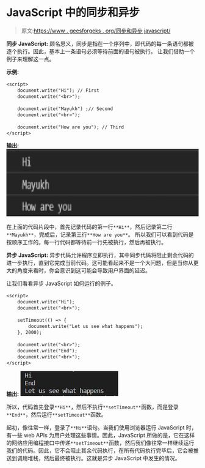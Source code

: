 # JavaScript 中的同步和异步

> 原文:[https://www . geesforgeks . org/同步和异步 javascript/](https://www.geeksforgeeks.org/synchronous-and-asynchronous-in-javascript/)

**同步 JavaScript:** 顾名思义，同步是指在一个序列中，即代码的每一条语句都被逐个执行。因此，基本上一条语句必须等待前面的语句被执行。
让我们借助一个例子来理解这一点。

**示例:**

```
<script>
    document.write("Hi"); // First
    document.write("<br>");

    document.write("Mayukh") ;// Second
    document.write("<br>");

    document.write("How are you"); // Third
</script>
```

**输出:**
![](img/6abc97c8081b8dc58e06791738500bbe.png)

在上面的代码片段中，首先记录代码的第一行`**Hi**`，然后记录第二行`**Mayukh**`，完成后，记录第三行`**How are you**`。
所以我们可以看到代码是按顺序工作的。每一行代码都等待前一行先被执行，然后再被执行。

**异步 JavaScript:** 异步代码允许程序立即执行，其中同步代码将阻止剩余代码的进一步执行，直到它完成当前代码。这可能看起来不是一个大问题，但是当你从更大的角度来看时，你会意识到这可能会导致用户界面的延迟。

让我们看看异步 JavaScript 如何运行的例子。

```
<script>
    document.write("Hi");
    document.write("<br>");

    setTimeout(() => {
        document.write("Let us see what happens");
    }, 2000);

    document.write("<br>");
    document.write("End");
    document.write("<br>");
</script>
```

**输出:**
![](img/8e8cf608219f31b442ecfe7e6c645a82.png)

所以，代码首先登录`**Hi**`，然后不执行`**setTimeout**`函数，而是登录`**End**`，然后运行`**setTimeout**`函数。

起初，像往常一样，登录了`**Hi**`语句。当我们使用浏览器运行 JavaScript 时，有一些 web APIs 为用户处理这些事情。因此，JavaScript 所做的是，它在这样的网络应用编程接口中传递`**setTimeout**`函数，然后我们像往常一样继续运行我们的代码。因此，它不会阻止其余代码执行，在所有代码执行完毕后，它会被推送到调用堆栈，然后最终被执行。这就是异步 JavaScript 中发生的情况。